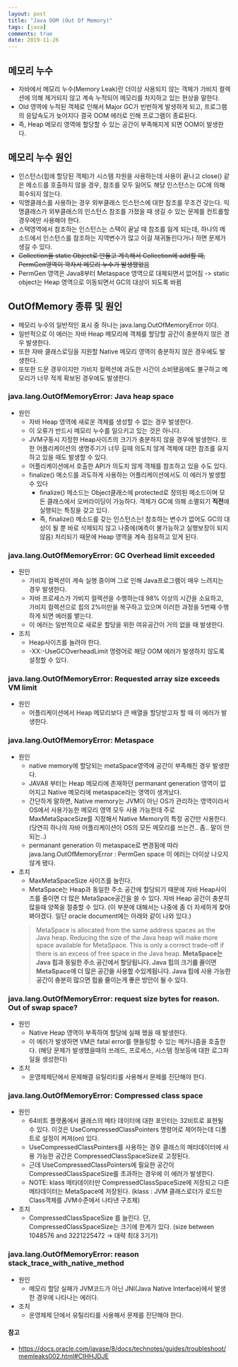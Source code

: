 ```yaml
---
layout: post
title: "Java OOM (Out Of Memory)"
tags: [java]
comments: true
date: 2019-11-26
---
```


## 메모리 누수
- 자바에서 메모리 누수(Memory Leak)란 더이상 사용되지 않는 객체가 가비지 컬렉션에 의해 제거되지 않고 계속 누적되어 메모리를 차지하고 있는 현상을 말한다.
- Old 영역에 누적된 객체로 인해서 Major GC가 빈번하게 발생하게 되고, 프로그램의 응답속도가 늦어지다 결국 OOM 에러로 인해 프로그램이 종료된다.
- 즉, Heap 메모리 영역에 할당할 수 있는 공간이 부족해지게 되면 OOM이 발생한다.


## 메모리 누수 원인
- 인스턴스(힙에 할당된 객체)가 시스템 자원을 사용하는데 사용이 끝나고 close() 같은 메소드를 호출하지 않을 경우, 참조를 모두 잃어도 해당 인스턴스는 GC에 의해 회수되지 않는다.
- 익명클래스를 사용하는 경우 외부클래스 인스턴스에 대한 참조를 무조건 갖는다. 익명클래스가 외부클래스의 인스턴스 참조를 가졌을 때 생길 수 있는 문제를 컨트롤할 경우에만 사용해야 한다.
- 스택영역에서 참조하는 인스턴스는 스택이 끝날 때 참조를 잃게 되는데, 하나의 메소드에서 인스턴스를 참조하는 지역변수가 많고 이걸 재귀돌린다거나 하면 문제가 생길 수 있다.
- ~~Collection을 static Object로 만들고 계속해서 Collection에 add할 때, PermGen영역이 꽉차서 메모리 누수가 발생했었음~~
- PermGen 영역은 Java8부터 Metaspace 영역으로 대체되면서 없어짐 -> static object는 Heap 영역으로 이동되면서 GC의 대상이 되도록 바뀜


## OutOfMemory 종류 및 원인
- 메모리 누수의 일반적인 표시 중 하나는 java.lang.OutOfMemoryError 이다.
- 일반적으로 이 에러는 자바 Heap 메모리에 객체를 할당할 공간이 충분하지 않은 경우 발생한다.
- 또한 자바 클래스로딩을 지원할 Native 메모리 영역이 충분하지 않은 경우에도 발생한다.
- 또또한 드문 경우이지만 가비지 컬렉션에 과도한 시간이 소비됐음에도 불구하고 메모리가 너무 적게 확보된 경우에도 발생한다.


### java.lang.OutOfMemoryError: Java heap space
- 원인
  * 자바 Heap 영역에 새로운 객체를 생성할 수 없는 경우 발생한다. 
  * 이 오류가 반드시 메모리 누수를 일으키고 있는 것은 아니다.
  * JVM구동시 지정한 Heap사이즈의 크기가 충분하지 않을 경우에 발생한다. 또한 어플리케이션의 생명주기가 너무 길때 의도치 않게 객체에 대한 참조를 유지하고 있을 때도 발생할 수 있다.
  * 어플리케이션에서 호출한 API가 의도치 않게 객체를 참조하고 있을 수도 있다.
  * finalize() 메소드를 과도하게 사용하는 어플리케이션에서도 이 에러가 발생할 수 있다
    - finalize() 메소드는 Object클래스에 protected로 정의된 메소드이며 모든 클래스에서 오버라이딩이 가능하다. 객체가 GC에 의해 소멸되기 **직전**에 실행되는 특징을 갖고 있다.
    - 즉, finalize() 메소드를 갖는 인스턴스는! 참조하는 변수가 없어도 GC의 대상이 될 뿐 바로 삭제되지 않고 나중에(예측이 불가능하고 실행보장이 되지 않음) 처리되기 때문에 Heap 영역을 계속 점유하고 있게 된다.

### java.lang.OutOfMemoryError: GC Overhead limit exceeded
- 원인
  * 가비지 컬렉션이 계속 실행 중이며 그로 인해 Java프로그램이 매우 느려지는 경우 발생한다.
  * 자바 프로세스가 가비지 컬렉션을 수행하는데 98% 이상의 시간을 소요하고, 가비지 컬렉션으로 힙의 2%미만을 복구하고 있으며 이러한 과정을 5번째 수행하게 되면 에러를 뱉는다.
  * 이 에러는 일반적으로 새로운 할당을 위한 여유공간이 거의 없을 때 발생한다.
- 조치
  * Heap사이즈를 늘려야 한다.
  * -XX:-UseGCOverheadLimit 명령어로 해당 OOM 에러가 발생하지 않도록 설정할 수 있다.

### java.lang.OutOfMemoryError: Requested array size exceeds VM limit
- 원인
  * 어플리케이션에서 Heap 메모리보다 큰 배열을 할당받고자 할 때 이 에러가 발생한다.

### java.lang.OutOfMemoryError: Metaspace
- 원인
  * native memory에 할당되는 metaSpace영역에 공간이 부족해진 경우 발생한다.
  * JAVA8 부터는 Heap 메모리에 존재하던 permanant generation 영역이 없어지고 Native 메모리에 metaspace라는 영역이 생겨났다.
  * 간단하게 말하면, Native memory는 JVM이 아닌 OS가 관리하는 영역이라서 OS에서 사용가능한 메모리 영역 모두 사용 가능한데 주로 MaxMetaSpaceSize를 지정해서 Native Memory의 특정 공간만 사용한다. (당연히 하나의 자바 어플리케이션이 OS의 모든 메모리를 쓰는건.. 좀.. 말이 안되는..)
  * permanant generation 이 metaspace로 변경됨에 따라  java.lang.OutOfMemoryError : PermGen space 이 에러는 더이상 나오지 않게 됐다.
- 조치
  * MaxMetaSpaceSize 사이즈를 늘린다.
  * MetaSpace는 Heap과 동일한 주소 공간에 할당되기 때문에 자바 Heap사이즈를 줄이면 더 많은 MetaSpace공간을 쓸 수 있다. 자바 Heap 공간이 충분히 많을때 양쪽을 절충할 수 있다. (이 부분에 대해서는 나중에 좀 더 자세하게 찾아봐야겠다. 일단 oracle document에는 아래와 같이 나와 있다.)
  > MetaSpace is allocated from the same address spaces as the Java heap. Reducing the size of the Java heap will make more space available for MetaSpace. This is only a correct trade-off if there is an excess of free space in the Java heap.
  > **MetaSpace는 Java 힙과 동일한 주소 공간에서 할당됩니다. Java 힙의 크기를 줄이면 MetaSpace에 더 많은 공간을 사용할 수있게됩니다. Java 힙에 사용 가능한 공간이 충분히 많으면 힙을 줄이는게 좋은 방안이 될 수 있다.**

### java.lang.OutOfMemoryError: request size bytes for reason. Out of swap space?
- 원인
  * Native Heap 영역이 부족하여 할당에 실패 했을 때 발생한다.
  * 이 에러가 발생하면 VM은 fatal error를 핸들링할 수 있는 메카니즘을 호출한다. (해당 문제가 발생했을때의 쓰레드, 프로세스, 시스템 정보등에 대한 로그파일을 생성한다)
- 조치
  * 운영체제단에서 문제해결 유틸리티를 사용해서 문제를 진단해야 한다.

### java.lang.OutOfMemoryError: Compressed class space
- 원인
  * 64비트 플랫폼에서 클래스의 메타 데이터에 대한 포인터는 32비트로 표현될 수 있다. 이것은 UseCompressedClassPointers 명령어로 제어하는데 디폴트로 설정이 켜져(on) 있다.
  * UseCompressedClassPointers를 사용하는 경우 클래스의 메타데이터에 사용 가능한 공간은 CompressedClassSpaceSize로 고정된다.
  * 근데 UseCompressedClassPointers에 필요한 공간이 CompressedClassSpaceSize를 초과하는 경우에 이 에러가 발생한다.
  * NOTE: klass 메타데이터만 CompressedClassSpaceSize에 저장되고 다른 메타데이터는 MetaSpace에 저장된다. (klass : JVM 클래스로더가 로드한 Class객체를 JVM수준에서 나타낸 구조체)
- 조치
  * CompressedClassSpaceSize 를 늘린다. 단, CompressedClassSpaceSize는 크기에 한계가 있다. (size between 1048576 and 3221225472 -> 대략 최대 3기가)

### java.lang.OutOfMemoryError: reason stack_trace_with_native_method
- 원인
  * 메모리 할당 실패가 JVM코드가 아닌 JNI(Java Native Interface)에서 발생한 경우에 나타나는 에러다.
- 조치
  * 운영체제 단에서 유틸리티를 사용해서 문제를 진단해야 한다.



#### 참고
- <https://docs.oracle.com/javase/8/docs/technotes/guides/troubleshoot/memleaks002.html#CIHHJDJE>